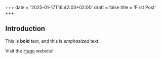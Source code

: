+++
date = '2025-01-17T16:42:03+02:00'
draft = false
title = 'First Post'
+++

## Introduction

This is **bold** text, and this is *emphasized* text.

Visit the [Hugo](https://gohugo.io) website!